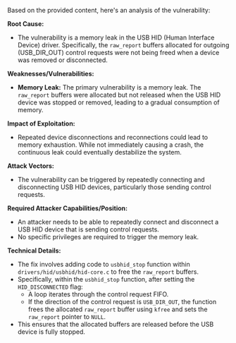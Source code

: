 Based on the provided content, here's an analysis of the vulnerability:

**Root Cause:**
- The vulnerability is a memory leak in the USB HID (Human Interface Device) driver. Specifically, the `raw_report` buffers allocated for outgoing (USB_DIR_OUT) control requests were not being freed when a device was removed or disconnected.

**Weaknesses/Vulnerabilities:**
- **Memory Leak:** The primary vulnerability is a memory leak. The `raw_report` buffers were allocated but not released when the USB HID device was stopped or removed, leading to a gradual consumption of memory.

**Impact of Exploitation:**
- Repeated device disconnections and reconnections could lead to memory exhaustion. While not immediately causing a crash, the continuous leak could eventually destabilize the system.

**Attack Vectors:**
- The vulnerability can be triggered by repeatedly connecting and disconnecting USB HID devices, particularly those sending control requests.

**Required Attacker Capabilities/Position:**
- An attacker needs to be able to repeatedly connect and disconnect a USB HID device that is sending control requests.
- No specific privileges are required to trigger the memory leak.

**Technical Details:**

- The fix involves adding code to `usbhid_stop` function within `drivers/hid/usbhid/hid-core.c` to free the `raw_report` buffers.
- Specifically, within the `usbhid_stop` function, after setting the `HID_DISCONNECTED` flag:
    - A loop iterates through the control request FIFO.
    - If the direction of the control request is `USB_DIR_OUT`, the function frees the allocated `raw_report` buffer using `kfree` and sets the `raw_report` pointer to `NULL`.
- This ensures that the allocated buffers are released before the USB device is fully stopped.